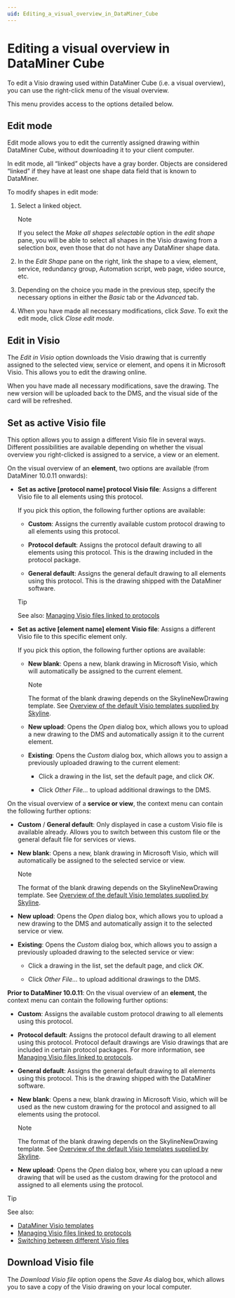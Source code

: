 ```yaml
---
uid: Editing_a_visual_overview_in_DataMiner_Cube
---
```


# Editing a visual overview in DataMiner Cube

To edit a Visio drawing used within DataMiner Cube (i.e. a visual overview), you can use the right-click menu of the visual overview.

This menu provides access to the options detailed below.

## Edit mode

Edit mode allows you to edit the currently assigned drawing within DataMiner Cube, without downloading it to your client computer.

In edit mode, all “linked” objects have a gray border. Objects are considered “linked” if they have at least one shape data field that is known to DataMiner.

To modify shapes in edit mode:

1. Select a linked object.

   > [!NOTE]
   > If you select the *Make all shapes selectable* option in the *edit shape* pane, you will be able to select all shapes in the Visio drawing from a selection box, even those that do not have any DataMiner shape data.

1. In the *Edit Shape* pane on the right, link the shape to a view, element, service, redundancy group, Automation script, web page, video source, etc.

1. Depending on the choice you made in the previous step, specify the necessary options in either the *Basic* tab or the *Advanced* tab.

1. When you have made all necessary modifications, click *Save*. To exit the edit mode, click *Close edit mode*.

## Edit in Visio

The *Edit in Visio* option downloads the Visio drawing that is currently assigned to the selected view, service or element, and opens it in Microsoft Visio. This allows you to edit the drawing online.

When you have made all necessary modifications, save the drawing. The new version will be uploaded back to the DMS, and the visual side of the card will be refreshed.

## Set as active Visio file

This option allows you to assign a different Visio file in several ways. Different possibilities are available depending on whether the visual overview you right-clicked is assigned to a service, a view or an element.

On the visual overview of an **element**, two options are available (from DataMiner 10.0.11 onwards):

- **Set as active \[protocol name\] protocol Visio file**: Assigns a different Visio file to all elements using this protocol.

  If you pick this option, the following further options are available:

  - **Custom**: Assigns the currently available custom protocol drawing to all elements using this protocol.

  - **Protocol default**: Assigns the protocol default drawing to all elements using this protocol. This is the drawing included in the protocol package.

  - **General default**: Assigns the general default drawing to all elements using this protocol. This is the drawing shipped with the DataMiner software.

  > [!TIP]
  > See also: [Managing Visio files linked to protocols](xref:Managing_Visio_files_linked_to_protocols)

- **Set as active \[element name\] element Visio file**: Assigns a different Visio file to this specific element only.

  If you pick this option, the following further options are available:

  - **New blank**: Opens a new, blank drawing in Microsoft Visio, which will automatically be assigned to the current element.

    > [!NOTE]
    > The format of the blank drawing depends on the SkylineNewDrawing template. See [Overview of the default Visio templates supplied by Skyline](xref:DataMiner_Visio_templates#overview-of-the-default-visio-templates-supplied-by-skyline).

  - **New upload**: Opens the *Open* dialog box, which allows you to upload a new drawing to the DMS and automatically assign it to the current element.

  - **Existing**: Opens the *Custom* dialog box, which allows you to assign a previously uploaded drawing to the current element:

    - Click a drawing in the list, set the default page, and click *OK*.

    - Click *Other File...* to upload additional drawings to the DMS.

On the visual overview of a **service or view**, the context menu can contain the following further options:

- **Custom** / **General default**: Only displayed in case a custom Visio file is available already. Allows you to switch between this custom file or the general default file for services or views.

- **New blank**: Opens a new, blank drawing in Microsoft Visio, which will automatically be assigned to the selected service or view.

  > [!NOTE]
  > The format of the blank drawing depends on the SkylineNewDrawing template. See [Overview of the default Visio templates supplied by Skyline](xref:DataMiner_Visio_templates#overview-of-the-default-visio-templates-supplied-by-skyline).

- **New upload**: Opens the *Open* dialog box, which allows you to upload a new drawing to the DMS and automatically assign it to the selected service or view.

- **Existing**: Opens the *Custom* dialog box, which allows you to assign a previously uploaded drawing to the selected service or view:

  - Click a drawing in the list, set the default page, and click *OK*.

  - Click *Other File...* to upload additional drawings to the DMS.

**Prior to DataMiner 10.0.11**: On the visual overview of an **element**, the context menu can contain the following further options:

- **Custom**: Assigns the available custom protocol drawing to all elements using this protocol.

- **Protocol default**: Assigns the protocol default drawing to all element using this protocol. Protocol default drawings are Visio drawings that are included in certain protocol packages. For more information, see [Managing Visio files linked to protocols](xref:Managing_Visio_files_linked_to_protocols).

- **General default**: Assigns the general default drawing to all elements using this protocol. This is the drawing shipped with the DataMiner software.

- **New blank**: Opens a new, blank drawing in Microsoft Visio, which will be used as the new custom drawing for the protocol and assigned to all elements using the protocol.

  > [!NOTE]
  > The format of the blank drawing depends on the SkylineNewDrawing template. See [Overview of the default Visio templates supplied by Skyline](xref:DataMiner_Visio_templates#overview-of-the-default-visio-templates-supplied-by-skyline).

- **New upload**: Opens the *Open* dialog box, where you can upload a new drawing that will be used as the custom drawing for the protocol and assigned to all elements using the protocol.

> [!TIP]
> See also:
>
> - [DataMiner Visio templates](xref:DataMiner_Visio_templates)
> - [Managing Visio files linked to protocols](xref:Managing_Visio_files_linked_to_protocols)
> - [Switching between different Visio files](xref:Managing_Visio_files_linked_to_protocols#switching-between-different-visio-files)

## Download Visio file

The *Download Visio file* option opens the *Save As* dialog box, which allows you to save a copy of the Visio drawing on your local computer.
